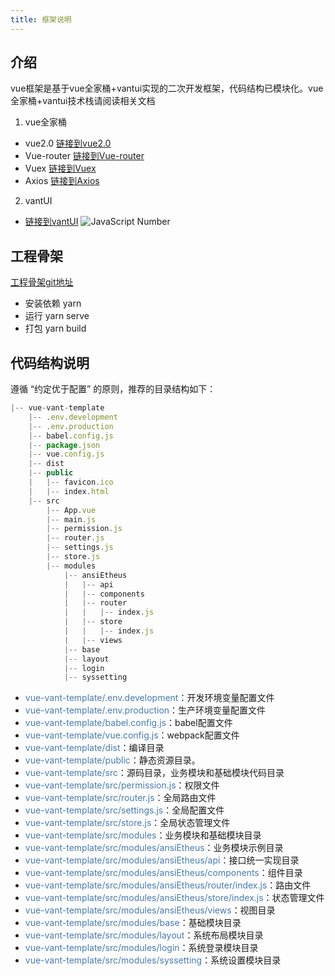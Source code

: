 ```yaml
---
title: 框架说明
---
```

## 介绍
vue框架是基于vue全家桶+vantui实现的二次开发框架，代码结构已模块化。vue全家桶+vantui技术栈请阅读相关文档
1. vue全家桶
+ vue2.0 [链接到vue2.0](https://cn.vuejs.org/)
+ Vue-router [链接到Vue-router](https://router.vuejs.org/zh/)
+ Vuex [链接到Vuex](https://vuex.vuejs.org/zh/)
+ Axios [链接到Axios](https://www.kancloud.cn/yunye/axios/234845)
2. vantUI
+ [链接到vantUI](https://youzan.github.io/vant/#/zh-CN/)
![JavaScript Number](/frontend/vue/induce/vantui.png)
## 工程骨架
[工程骨架git地址](http://192.168.0.66/frontGroup/vue-repo/xjj-cli-vue-vant-template.git)
+ 安装依赖
yarn
+ 运行
yarn serve
+ 打包
yarn build
## 代码结构说明
遵循 “约定优于配置” 的原则，推荐的目录结构如下：
```js
|-- vue-vant-template
    |-- .env.development
    |-- .env.production
    |-- babel.config.js
    |-- package.json
    |-- vue.config.js
    |-- dist
    |-- public
    |   |-- favicon.ico
    |   |-- index.html
    |-- src
        |-- App.vue
        |-- main.js
        |-- permission.js
        |-- router.js
        |-- settings.js
        |-- store.js
        |-- modules
            |-- ansiEtheus
            |   |-- api
            |   |-- components
            |   |-- router
            |   |   |-- index.js
            |   |-- store
            |   |   |-- index.js
            |   |-- views
            |-- base
            |-- layout
            |-- login
            |-- syssetting
```
+ <font color=#477BB2>vue-vant-template/.env.development</font>：开发环境变量配置文件
+ <font color=#477BB2>vue-vant-template/.env.production</font>：生产环境变量配置文件
+ <font color=#477BB2>vue-vant-template/babel.config.js</font>：babel配置文件
+ <font color=#477BB2>vue-vant-template/vue.config.js</font>：webpack配置文件
+ <font color=#477BB2>vue-vant-template/dist</font>：编译目录
+ <font color=#477BB2>vue-vant-template/public</font>：静态资源目录。
+ <font color=#477BB2>vue-vant-template/src</font>：源码目录，业务模块和基础模块代码目录
+ <font color=#477BB2>vue-vant-template/src/permission.js</font>：权限文件
+ <font color=#477BB2>vue-vant-template/src/router.js</font>：全局路由文件
+ <font color=#477BB2>vue-vant-template/src/settings.js</font>：全局配置文件
+ <font color=#477BB2>vue-vant-template/src/store.js</font>：全局状态管理文件
+ <font color=#477BB2>vue-vant-template/src/modules</font>：业务模块和基础模块目录
+ <font color=#477BB2>vue-vant-template/src/modules/ansiEtheus</font>：业务模块示例目录
+ <font color=#477BB2>vue-vant-template/src/modules/ansiEtheus/api</font>：接口统一实现目录
+ <font color=#477BB2>vue-vant-template/src/modules/ansiEtheus/components</font>：组件目录
+ <font color=#477BB2>vue-vant-template/src/modules/ansiEtheus/router/index.js</font>：路由文件
+ <font color=#477BB2>vue-vant-template/src/modules/ansiEtheus/store/index.js</font>：状态管理文件
+ <font color=#477BB2>vue-vant-template/src/modules/ansiEtheus/views</font>：视图目录
+ <font color=#477BB2>vue-vant-template/src/modules/base</font>：基础模块目录
+ <font color=#477BB2>vue-vant-template/src/modules/layout</font>：系统布局模块目录
+ <font color=#477BB2>vue-vant-template/src/modules/login</font>：系统登录模块目录
+ <font color=#477BB2>vue-vant-template/src/modules/syssetting</font>：系统设置模块目录